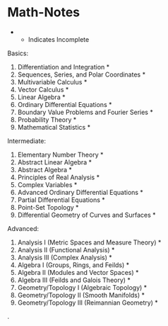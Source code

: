 # Math-Notes


* - Indicates Incomplete


Basics:
1. Differentiation and Integration *
2. Sequences, Series, and Polar Coordinates *
3. Multivariable Calculus *
5. Vector Calculus *
6. Linear Algebra *
7. Ordinary Differential Equations *
8. Boundary Value Problems and Fourier Series *
9. Probability Theory *
10. Mathematical Statistics *

Intermediate:
1. Elementary Number Theory *
2. Abstract Linear Algebra  *
3. Abstract Algebra *
6. Principles of Real Analysis *
9. Complex Variables *
10. Advanced Ordinary Differential Equations *
11. Partial Differential Equations *
12. Point-Set Topology *
14. Differential Geometry of Curves and Surfaces *

Advanced:
1. Analysis I (Metric Spaces and Measure Theory) *
2. Analysis II (Functional Analysis) *
3. Analysis III (Complex Analysis) *
4. Algebra I (Groups, Rings, and Feilds) *
5. Algebra II (Modules and Vector Spaces) *
6. Algebra III (Feilds and Galois Theory) *
7. Geometry/Topology I (Algebraic Topology) *
8. Geometry/Topology II (Smooth Manifolds) *
9. Geometry/Topology III (Reimannian Geometry) *





   











       

    
  .   














